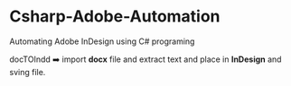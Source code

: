 # Csharp-Adobe-Automation
Automating Adobe InDesign using C# programing

docTOIndd ➡️ import **docx** file and extract text and place in **InDesign** and sving file.
